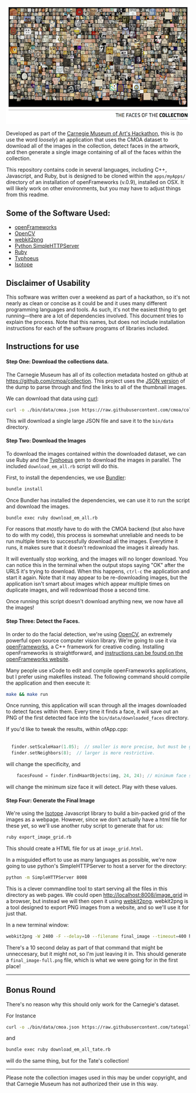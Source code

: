 
![](faces_of_cmoa.png)

Developed as part of the [Carnegie Museum of Art's Hackathon](http://www.cmoa.org/hackathon), this is (to use the word *loosely*) an application that uses the CMOA dataset to download all of the images in the collection, detect faces in the artwork, and then generate a single image containing of all of the faces within the collection.

This repository contains code in several languages, including C++, Javascript, and Ruby, but is designed to be cloned within the ``apps/myApps/`` directory of an installation of openFrameworks (v.0.9), installed on OSX. It will likely work on other environments, but you may have to adjust things from this readme.

## Some of the Software Used:

* [openFrameworks](http://openframeworks.cc)
* [OpenCV](http://opencv.org)
* [webkit2png](http://www.paulhammond.org/webkit2png/)
* [Python SimpleHTTPServer](https://docs.python.org/2/library/simplehttpserver.html)
* [Ruby](https://www.ruby-lang.org/en/)
* [Typhoeus](https://github.com/typhoeus/typhoeus)
* [Isotope](http://isotope.metafizzy.co)

## Disclaimer of Usability

This software was written over a weekend as part of a hackathon, so it's not nearly as clean or concise as it could be and it uses many different programming languages and tools.  As such, it's not the easiest thing to get running—there are a lot of dependencies involved.  This document tries to explain the process.  Note that this names, but does not include  installation instructions for each of the software programs of libraries included.  


## Instructions for use

#### Step One: Download the collections data.

The Carnegie Museum has all of its collection metadata hosted on github at <https://github.com/cmoa/collection>.  This project uses the [JSON version](https://github.com/cmoa/collection/blob/master/cmoa.json) of the dump to parse through and find the links to all of the thumbnail images.

We can download that data using [curl](http://curl.haxx.se):

```bash
curl -o ./bin/data/cmoa.json https://raw.githubusercontent.com/cmoa/collection/master/cmoa.json
```

This will download a single large JSON file and save it to the `bin/data` directory.

#### Step Two: Download the Images

To download the images contained within the downloaded dataset, we can use Ruby and the [Typhoeus](https://github.com/typhoeus/typhoeus) gem to download the images in parallel.  The included `download_em_all.rb` script will do this.

First, to install the dependencies, we use [Bundler](http://bundler.io):

```bash
bundle install
```

Once Bundler has installed the dependencies, we can use it to run the script and download the images.

```bash
bundle exec ruby download_em_all.rb
```

For reasons that *mostly* have to do with the CMOA backend (but also have to do with my code), this process is somewhat unreliable and needs to be run multiple times to successfully download all the images.  Everytime it runs, it makes sure that it doesn't redownload the images it already has. 

It will eventually stop working, and the images will no longer download.  You can notice this in the terminal when the output stops saying "OK" after the URLS it's trying to download.  When this happens, `ctrl-c` the application and start it again.  Note that it may appear to be re-downloading images, but the application isn't smart about images which appear multiple times on duplicate images, and will redownload those a second time.  

Once running this script doesn't download anything new, we now have all the images! 

#### Step Three: Detect the Faces.

In order to do the facial detection, we're using [OpenCV](http://opencv.org), an extremely powerful open source computer vision library.  We're going to use it via [openFrameworks](http://openframeworks.cc), a C++ framework for creative coding. Installing openFrameworks is straightforward, and [instructions can be found on the openFrameworks website](http://openframeworks.cc/download/).

Many people use xCode to edit and compile openFrameworks applications, but I prefer using makefiles instead.  The following command should compile the application and then execute it:

```bash
make && make run
```

Once running, this application will scan through all the images downloaded to detect faces within them.  Every time it finds a face, it will save out an PNG of the first detected face into the `bin/data/downloaded_faces` directory.

If you'd like to tweak the results, within ofApp.cpp:

```c++

  finder.setScaleHaar(1.05);  // smaller is more precise, but must be greater than 1.0
  finder.setNeighbors(8);  // larger is more restrictive.
```

will change the specificity, and 

```c++
    facesFound = finder.findHaarObjects(img, 24, 24); // minimum face size of 24x24px
```

will change the minimum size face it will detect.  Play with these values.


#### Step Four: Generate the Final Image

We're using the [Isotope](http://isotope.metafizzy.co) Javascript library to build a bin-packed grid of the images as a webpage.  However, since we don't actually have a html file for these yet, so we'll use another ruby script to generate that for us:

```bash
ruby export_image_grid.rb
```

This should create a HTML file for us at `image_grid.html`.

In a misguided effort to use as many languages as possible, we're now going to use python's SimpleHTTPServer to host a server for the directory:

```bash
python -m SimpleHTTPServer 8008 
```

This is a clever commandline tool to start serving all the files in this directory as web pages. We could open <http://localhost:8008/image_grid> in a browser, but instead we will then open it using [webkit2png](http://www.paulhammond.org/webkit2png/). webkit2png is a tool designed to export PNG images from a website, and so we'll use it for just that.

In a new terminal window:

```bash
webkit2png -W 2400 -F --delay=10 --filename final_image --timeout=400 http://localhost:8008/image_grid.html
```

There's a 10 second delay as part of that command that might be unneccesary, but it might not, so I'm just leaving it in. This should generate a `final_image-full.png` file, which is what we were going for in the first place!

---

## Bonus Round

There's no reason why this should only work for the Carnegie's dataset.

For Instance 

```bash
curl -o ./bin/data/cmoa.json https://raw.githubusercontent.com/tategallery/collection/master/artwork_data.csv
```
and 

```bash
bundle exec ruby download_em_all_tate.rb
```

will do the same thing, but for the Tate's collection!

---

Please note the collection images used in this may be under copyright, and that Carnegie Museum has not authorized their use in this way.  